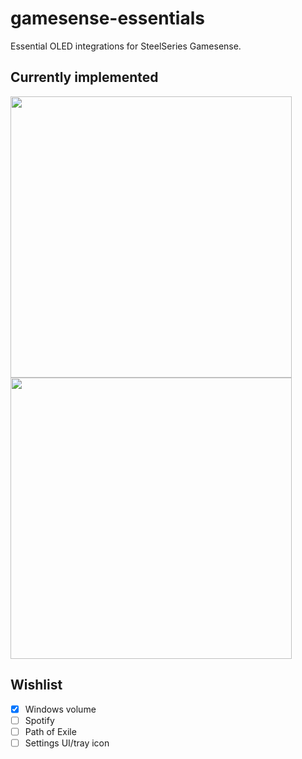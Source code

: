 # gamesense-essentials
Essential OLED integrations for SteelSeries Gamesense.

## Currently implemented
<img src="https://raw.githubusercontent.com/mtricht/gamesense-essentials/master/photos/clock.png" width="450" />
<img src="https://raw.githubusercontent.com/mtricht/gamesense-essentials/master/photos/volume.png" width="450" />


## Wishlist
- [X] Windows volume
- [ ] Spotify
- [ ] Path of Exile
- [ ] Settings UI/tray icon